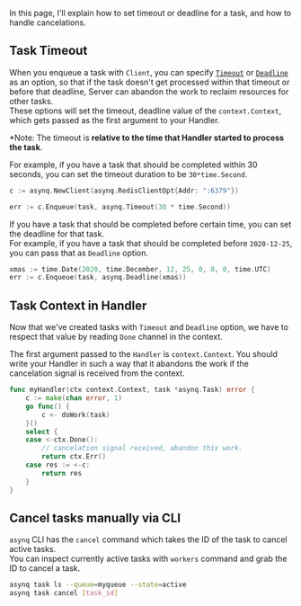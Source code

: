 In this page, I'll explain how to set timeout or deadline for a task, and how to handle cancelations.

## Task Timeout

When you enqueue a task with `Client`, you can specify [`Timeout`](https://pkg.go.dev/github.com/hibiken/asynq?tab=doc#Timeout) or [`Deadline`](https://pkg.go.dev/github.com/hibiken/asynq?tab=doc#Deadline) as an option, so that if the task doesn't get processed within that timeout or before that deadline, Server can abandon the work to reclaim resources for other tasks.    
These options will set the timeout, deadline value of the `context.Context`, which gets passed as the first argument to your Handler.  

*Note: The timeout is **relative to the time that Handler started to process the task**. 

For example, if you have a task that should be completed within 30 seconds, you can set the timeout duration to be `30*time.Second`.

```go
c := asynq.NewClient(asynq.RedisClientOpt{Addr: ":6379"})

err := c.Enqueue(task, asynq.Timeout(30 * time.Second))
```

If you have a task that should be completed before certain time, you can set the deadline for that task.  
For example, if you have a task that should be completed before `2020-12-25`, you can pass that as `Deadline` option.

```go
xmas := time.Date(2020, time.December, 12, 25, 0, 0, 0, time.UTC)
err := c.Enqueue(task, asynq.Deadline(xmas))
```

## Task Context in Handler

Now that we've created tasks with `Timeout` and `Deadline` option, we have to respect that value by reading `Done` channel in the context.

The first argument passed to the `Handler` is `context.Context`. You should write your Handler in such a way that it abandons the work if the cancelation signal is received from the context.  

```go
func myHandler(ctx context.Context, task *asynq.Task) error {
    c := make(chan error, 1)
    go func() {
        c <- doWork(task)
    }()
    select {
    case <-ctx.Done():
        // cancelation signal received, abandon this work.
        return ctx.Err()
    case res := <-c:
        return res
    }   
}
```

## Cancel tasks manually via CLI

`asynq` CLI has the `cancel` command which takes the ID of the task to cancel active tasks.  
You can inspect currently active tasks with `workers` command and grab the ID to cancel a task.

```sh
asynq task ls --queue=myqueue --state=active
asynq task cancel [task_id]
```

